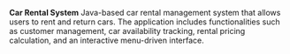 **Car Rental System**
Java-based car rental management system that allows users to rent and return cars. The application includes functionalities such as customer management, car availability tracking, rental pricing calculation, and an interactive menu-driven interface.

